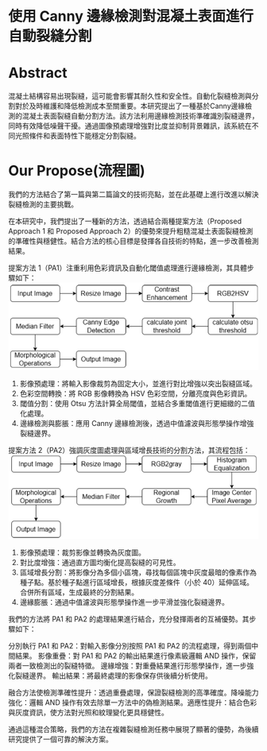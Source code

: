 # 使用 Canny 邊緣檢測對混凝土表面進行自動裂縫分割

# Abstract
混凝土結構容易出現裂縫，這可能會影響其耐久性和安全性。自動化裂縫檢測與分割對於及時維護和降低檢測成本至關重要。本研究提出了一種基於Canny邊緣檢測的混凝土表面裂縫自動分割方法。該方法利用邊緣檢測技術準確識別裂縫邊界，同時有效降低噪聲干擾。通過圖像預處理增強對比度並抑制背景雜訊，該系統在不同光照條件和表面特性下能穩定分割裂縫。

# Our Propose(流程圖)
我們的方法結合了第一篇與第二篇論文的技術亮點，並在此基礎上進行改進以解決裂縫檢測的主要挑戰。

在本研究中，我們提出了一種新的方法，透過結合兩種提案方法（Proposed Approach 1 和 Proposed Approach 2）的優勢來提升粗糙混凝土表面裂縫檢測的準確性與穩健性。結合方法的核心目標是發揮各自技術的特點，進一步改善檢測結果。

提案方法 1（PA1）注重利用色彩資訊及自動化閾值處理進行邊緣檢測，其具體步驟如下：
![](https://github.com/yuchi1226/Automated-Crack-Segmentation-on-Concrete-Surfaces-Using-Canny-Edge-Detection/blob/main/images/%E8%9E%A2%E5%B9%95%E6%93%B7%E5%8F%96%E7%95%AB%E9%9D%A2%202025-01-11%20162253.png)

1. 影像預處理：將輸入影像裁剪為固定大小，並進行對比增強以突出裂縫區域。
2. 色彩空間轉換：將 RGB 影像轉換為 HSV 色彩空間，分離亮度與色彩資訊。
3. 閾值分割：使用 Otsu 方法計算全局閾值，並結合多重閾值進行更細緻的二值化處理。
4. 邊緣檢測與膨脹：應用 Canny 邊緣檢測後，透過中值濾波與形態學操作增強裂縫邊界。

提案方法 2（PA2）強調灰度圖處理與區域增長技術的分割方法，其流程包括：
![](https://github.com/yuchi1226/Automated-Crack-Segmentation-on-Concrete-Surfaces-Using-Canny-Edge-Detection/blob/main/images/%E8%9E%A2%E5%B9%95%E6%93%B7%E5%8F%96%E7%95%AB%E9%9D%A2%202025-01-11%20162301.png)

1. 影像預處理：裁剪影像並轉換為灰度圖。
2. 對比度增強：通過直方圖均衡化提高裂縫的可見性。
3. 區域增長分割：將影像分為多個小區塊，尋找每個區塊中灰度最暗的像素作為種子點。基於種子點進行區域增長，根據灰度差條件（小於 40）延伸區域。合併所有區域，生成最終的分割結果。
4. 邊緣膨脹：通過中值濾波與形態學操作進一步平滑並強化裂縫邊界。

我們的方法將 PA1 和 PA2 的處理結果進行結合，充分發揮兩者的互補優勢。其步驟如下：

分別執行 PA1 和 PA2：對輸入影像分別按照 PA1 和 PA2 的流程處理，得到兩個中間結果。
影像重疊：對 PA1 和 PA2 的輸出結果進行像素級邏輯 AND 操作，保留兩者一致檢測出的裂縫特徵。
邊緣增強：對重疊結果進行形態學操作，進一步強化裂縫邊界。
輸出結果：將最終處理的影像保存供後續分析使用。

融合方法使檢測準確性提升：透過重疊處理，保證裂縫檢測的高準確度。降噪能力強化：邏輯 AND 操作有效去除單一方法中的偽檢測結果。適應性提升：結合色彩與灰度資訊，使方法對光照和紋理變化更具穩健性。

通過這種混合策略，我們的方法在複雜裂縫檢測任務中展現了顯著的優勢，為後續研究提供了一個可靠的解決方案。
